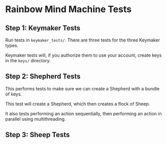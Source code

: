 # Rainbow Mind Machine Tests

## Step 1: Keymaker Tests

Run tests in ```keymaker_tests/```. There are three tests for the three Keymaker types.

Keymaker tests will, if you authorize them to use your account, create keys in the ```keys/```
directory. 

## Step 2: Shepherd Tests

This performs tests to make sure we can create 
a Shepherd with a bundle of keys. 

This test will create a Shepherd, which then creates 
a flock of Sheep. 

It also tests performing an action sequentially,
then performing an action in parallel using 
multithreading.

## Step 3: Sheep Tests



